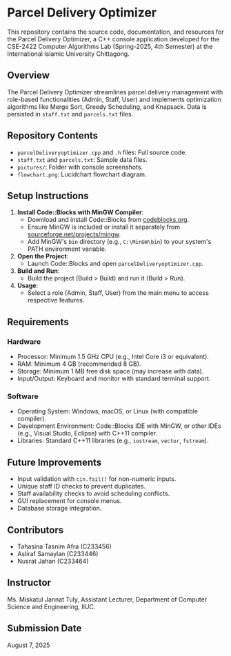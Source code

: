 # Parcel Delivery Optimizer

This repository contains the source code, documentation, and resources for the Parcel Delivery Optimizer, a C++ console application developed for the CSE-2422 Computer Algorithms Lab (Spring-2025, 4th Semester) at the International Islamic University Chittagong.

## Overview
The Parcel Delivery Optimizer streamlines parcel delivery management with role-based functionalities (Admin, Staff, User) and implements optimization algorithms like Merge Sort, Greedy Scheduling, and Knapsack. Data is persisted in `staff.txt` and `parcels.txt` files.

## Repository Contents
- `parcelDeliveryoptimizer.cpp` and `.h` files: Full source code.
- `staff.txt` and `parcels.txt`: Sample data files.
- `pictures/`: Folder with console screenshots.
- `flowchart.png`: Lucidchart flowchart diagram.

## Setup Instructions
1. **Install Code::Blocks with MinGW Compiler**:
   - Download and install Code::Blocks from [codeblocks.org](http://www.codeblocks.org/downloads).
   - Ensure MinGW is included or install it separately from [sourceforge.net/projects/mingw](https://sourceforge.net/projects/mingw/).
   - Add MinGW's `bin` directory (e.g., `C:\MinGW\bin`) to your system's PATH environment variable.
2. **Open the Project**:
   - Launch Code::Blocks and open `parcelDeliveryoptimizer.cpp`.
3. **Build and Run**:
   - Build the project (Build > Build) and run it (Build > Run).
4. **Usage**:
   - Select a role (Admin, Staff, User) from the main menu to access respective features.

## Requirements
### Hardware
- Processor: Minimum 1.5 GHz CPU (e.g., Intel Core i3 or equivalent).
- RAM: Minimum 4 GB (recommended 8 GB).
- Storage: Minimum 1 MB free disk space (may increase with data).
- Input/Output: Keyboard and monitor with standard terminal support.

### Software
- Operating System: Windows, macOS, or Linux (with compatible compiler).
- Development Environment: Code::Blocks IDE with MinGW, or other IDEs (e.g., Visual Studio, Eclipse) with C++11 compiler.
- Libraries: Standard C++11 libraries (e.g., `iostream`, `vector`, `fstream`).

## Future Improvements
- Input validation with `cin.fail()` for non-numeric inputs.
- Unique staff ID checks to prevent duplicates.
- Staff availability checks to avoid scheduling conflicts.
- GUI replacement for console menus.
- Database storage integration.

## Contributors
- Tahasina Tasnim Afra (C233456)
- Asliraf Samaylan (C233446)
- Nusrat Jahan (C233464)

## Instructor
Ms. Miskatul Jannat Tuly, Assistant Lecturer, Department of Computer Science and Engineering, IIUC.

## Submission Date
August 7, 2025
